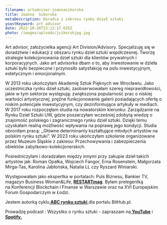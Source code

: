 ```yaml
---
filename: artadvisor-joannasikorska
title: Joanna  Sikorska
metaDescription: Doradca z zakresu rynku dzieł sztuki
yoastKeyword: art advisor
date: 2022-10-26T13:12:17.635Z
photo: /images/uploads/jsikorskjpg.jpg
---
```

Art advisor, założycielka agencji Art Division/Advisory. Specjalizuję się w doradztwie i edukacji z obszaru rynku dzieł sztuki współczesnej. Tworzę strategie kolekcjonowania dzieł sztuki dla klientów prywatnych i korporacyjnych. Jako art advisorka dbam o to, aby inwestowanie w dzieła sztuki było bezpieczne i przynosiło satysfakcję na polu inwestycyjnym, estetycznym i emocjonalnym. 

W 2013 roku ukończyłam Akademię Sztuk Pięknych we Wrocławiu. Jako uczestniczka rynku dzieł sztuki, zaobserwowałam szereg nieprawidłowości, jakie w tym sektorze występują: zwiększona popularność prac o niskiej wartości artystycznej, prężne funkcjonowanie galerii posiadających ofertę o niskim potencjale inwestycyjnym, czy dezinformujące artykuły w mediach. W 2017 roku rozpoczęłam studia na nowatorskim kierunku: Zarządzanie na Rynku Dzieł Sztuki UW, gdzie poszerzyłam wcześniej zdobytą wiedzę o znajomość polskiego i zagranicznego rynku dzieł sztuki. Dzięki temu uzyskałam realną możliwość wpływania na poprawę jego kondycji. Studia obroniłam pracą: ,,Główne determinanty kształtujące młodych artystów na polskim rynku sztuki”. W 2023 roku ukończyłam szkolenie organizowane przez Muzeum Śląskie z zakresu: Przechowywania i zabezpieczenia obiektów zabytkowo-kolekcjonerskich.

 Pośredniczyłam i doradzałam między innymi przy zakupie dzieł takich artystów jak: Roman Opałka, Wojciech Fangor, Erna Rosenstein, Małgorzata Mirga-Tas, Karolina Jabłońska, Natalia LL czy Ryszard Winiarski. 

Występowałam jako ekspertka w portalach: Puls Biznesu, Bankier TV, magazyn Business Woman&Life, **[RESTARTmag](https://restartmag.art/autor/13822/)**. Byłam prelegentką na Konferencji Blockchain i Finanse w Warszawie oraz na XVI Europejskim Forum Gospodarczym w Łodzi. 

Jestem autorką cyklu[ **ABC rynku sztuki** ](https://bithub.pl/inwestycje/sztuka/niezla-sztuka-1-czy-sztuka-moze-przyniesc-ci-miliony/)dla portalu BitHub.pl.

Prowadzę podcast : Wszystko o rynku sztuki - zapraszam na[ **YouTube**](https://www.youtube.com/channel/UC8xmdAKF-kPHQcuqkejSaqA) i **[Spotify. ](https://open.spotify.com/show/4NPiBzksWYu3mGoUKxvufn)**